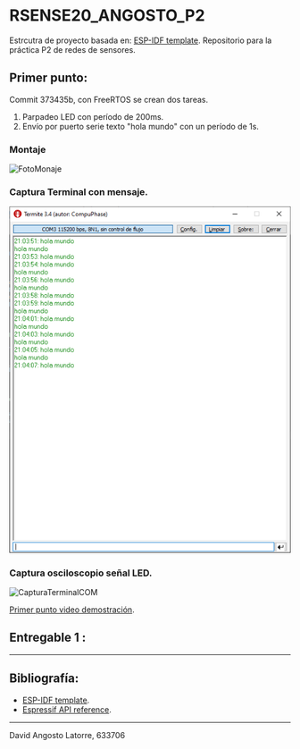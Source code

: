 # RSENSE20_ANGOSTO_P2

Estrcutra de proyecto basada en: [ESP-IDF template](https://github.com/espressif/esp-idf-template).
Repositorio para la práctica P2 de redes de sensores.

## Primer punto:
Commit 373435b, con FreeRTOS se crean dos tareas.
1. Parpadeo LED con período de 200ms.
2. Envío por puerto serie texto "hola mundo" con un período de 1s.
### Montaje
![FotoMonaje](./documentation/PrimerPunto_FotoMontaje.png)

### Captura Terminal con mensaje.
![CapturaTerminalCOM](./documentation/PrimerPunto_TerminalCOM.png)

### Captura osciloscopio señal LED.
![CapturaTerminalCOM](./documentation/PrimerPunto_SeñalLED.png)

[Primer punto video demostración](https://vimeo.com/529930490).

## Entregable 1 :

---
## Bibliografía:
* [ESP-IDF template](https://github.com/espressif/esp-idf-template).
* [Espressif API reference](https://docs.espressif.com/projects/esp-idf/en/latest/esp32/api-reference/index.html).
---
David Angosto Latorre, 633706